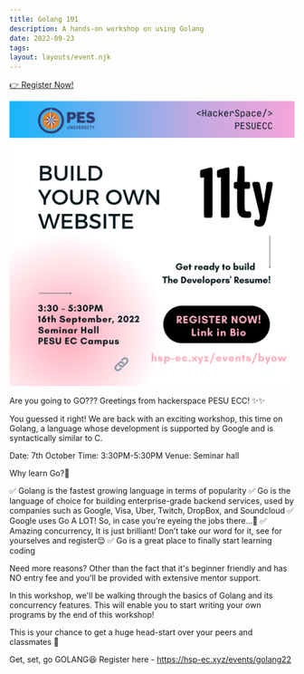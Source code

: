 ```yaml
---
title: Golang 101
description: A hands-on workshop on using Golang
date: 2022-09-23
tags:
layout: layouts/event.njk
---
```


<section class="p-index_links_link">
    <a href="https://forms.gle/iPs8d3agf5i9H1LEA" class="c-gradient-link"> 👉 Register Now! </a>
</section>

![](/static/images/byow/byow_poster_v5.png)

Are you going to GO???
Greetings from hackerspace PESU ECC! ✨✨

You guessed it right! We are back with an exciting workshop, this time on Golang, a language whose development is supported by Google and is syntactically similar to C.

Date: 7th October
Time: 3:30PM-5:30PM
Venue: Seminar hall

Why learn Go?🤔

✅ Golang is the fastest growing language in terms of popularity
✅ Go is the language of choice for building enterprise-grade backend services, used by companies such as Google, Visa, Uber, Twitch, DropBox, and Soundcloud
✅ Google uses Go A LOT! So, in case you’re eyeing the jobs there…👀
✅ Amazing concurrency, It is just brilliant! Don’t take our word for it, see for yourselves and register😌
✅ Go is a great place to finally start learning coding

Need more reasons?
Other than the fact that it's beginner friendly and has NO entry fee and you'll be provided with extensive mentor support.

In this workshop, we'll be walking through the basics of Golang and its concurrency features. This will enable you to start writing your own programs by the end of this workshop!

This is your chance to get a huge head-start over your peers and classmates 🤫

Get, set, go GOLANG😆
Register here -
https://hsp-ec.xyz/events/golang22
